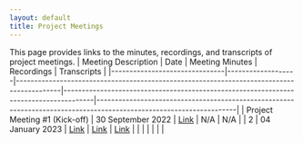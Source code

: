 ```yaml
---
layout: default
title: Project Meetings
---
```

This page provides links to the minutes, recordings, and transcripts of project meetings.
| Meeting Description           | Date              | Meeting Minutes                                                                          | Recordings                                                                           | Transcripts                                                                                                        |
|-------------------------------|-------------------|------------------------------------------------------------------------------------------|--------------------------------------------------------------------------------------|--------------------------------------------------------------------------------------------------------------------|
| Project Meeting #1 (Kick-off) | 30 September 2022 | [Link](https://docs.google.com/document/d/1E1G-jLqwn3SbwcwbVDA5d4lvzZQIIh1eBiyAGD3n6Iw/) | N/A                                                                                  | N/A                                                                                                                |
| 2                             | 04 January 2023   | [Link](https://docs.google.com/document/d/19dFnjhPmBe40UZlvDxo2ehrVRRM_uXbemEE1urMfvfw/) | [Link](https://drive.google.com/file/d/1ozF83NxJGm-S5p7hLFGWhlqUykXCtm8O/view?pli=1) | [Link](https://docs.google.com/document/d/1zLIpJXe0BbDl8Z2pG9mTk5gwgWSwTBvL--rCFnGH5Ks/edit#heading=h.592xpl1m9ga) |
|                               |                   |                                                                                          |                                                                                      |                                                                                                                    |